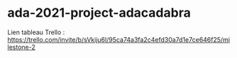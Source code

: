 # ada-2021-project-adacadabra

Lien tableau Trello : https://trello.com/invite/b/sVkiju6l/95ca74a3fa2c4efd30a7d1e7ce646f25/milestone-2
